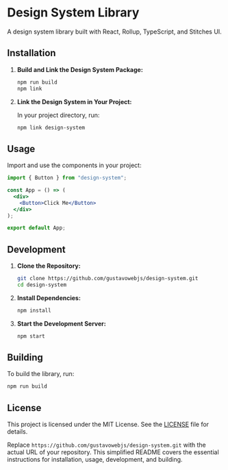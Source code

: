 # Design System Library

A design system library built with React, Rollup, TypeScript, and Stitches UI.

## Installation

1. **Build and Link the Design System Package:**

   ```bash
   npm run build
   npm link
   ```

2. **Link the Design System in Your Project:**

   In your project directory, run:

   ```bash
   npm link design-system
   ```

## Usage

Import and use the components in your project:

```jsx
import { Button } from "design-system";

const App = () => (
  <div>
    <Button>Click Me</Button>
  </div>
);

export default App;
```

## Development

1. **Clone the Repository:**

   ```bash
   git clone https://github.com/gustavowebjs/design-system.git
   cd design-system
   ```

2. **Install Dependencies:**

   ```bash
   npm install
   ```

3. **Start the Development Server:**

   ```bash
   npm start
   ```

## Building

To build the library, run:

```bash
npm run build
```

## License

This project is licensed under the MIT License. See the [LICENSE](LICENSE) file for details.

Replace `https://github.com/gustavowebjs/design-system.git` with the actual URL of your repository. This simplified README covers the essential instructions for installation, usage, development, and building.
